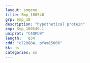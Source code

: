 ```yaml
---
layout: smgene
title: Smp_180540
grp: Smp_18
description: "hypothetical protein"
smp: Smp_180540.1
uniprot: "C4QPU9"
length:   834
cdd: "cl20884, pfam15006"
kk: ns
categories: sm
---
```

